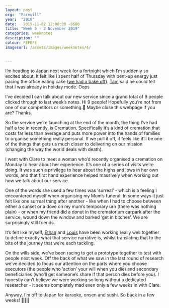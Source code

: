 ```yaml
---
layout: post
org:  "Farewill"
year:  "2019"
date:   2019-11-02 12:00:00 -0600
title: "Week 5 - 2 November 2019"
categories: weeknotes
description: ""
colour: FEFEFE
imagesurl: /assets/images/weeknotes/4/


---
```



I’m heading to Japan next week for a fortnight which I’m suddenly so excited about. It felt like I spent half of Thursday with pent-up energy just pacing the office eating cake ([we had a bake off](https://www.instagram.com/p/B4SKYJEneiq/)). [Tam](https://twitter.com/tambuildsthings) said he could tell that I was already in holiday mode. Oops

I’ve decided I can talk about our new service since a grand total of 9 people clicked through to last week’s notes. Hi 9 people! Hopefully you’re not from one of our competitors or something.😬 Maybe close this webpage if you are? Thanks.

So the service we’re launching at the end of the month, the thing I’ve had half a toe in recently, is Cremation. Specifically it’s a kind of cremation that costs far less than average and puts more power into the hands of families to organise something really personal. If we pull it off, it feels like it’ll be one of the things that gets us much closer to delivering on our mission (changing the way the world deals with death). 

I went with Clare to meet a woman who’d recently organised a cremation on Monday to hear about her experience. It’s one of a series of visits we’re doing. It was such a privilege to hear about the highs and lows in her own words, and that first hand experience helped massively when working out how we talk about our service. 

One of the words she used a few times was ‘surreal’ - which is a feeling I encountered myself when organising my Mum’s funeral. In some ways it just felt like one surreal thing after another - like when I had to choose between either a sunset or a dove on my mum’s temporary urn (there was nothing plain) - or when my friend did a donut in the crematorium carpark after the service, wound down the window and barked ‘get in bitches’. We are surprisingly still friends.

It’s felt like myself, [Ethan](https://www.ethanlott.com/) and [Louis](http://www.louislouisdesign.com/) have been working really well together to define exactly what that service narrative is, whilst translating that to the bits of the journey that we’re each tackling. 

On the wills side, we’ve been racing to get a prototype together to test with people next week. Off the back of what we saw in the last round of research we’ve decided to focus our attention on the parts where you choose executors (the people who ‘action’ your will when you die) and secondary beneficiaries (who’ll get someone’s share if that person dies before you). I honestly can’t believe we were working so long without a dedicated researcher - it seems completely mad even only a few weeks in with Clare. 

Anyway. I’m off to Japan for karaoke, onsen and sushi. So back in a few weeks!  🎤🛀🍣

 
